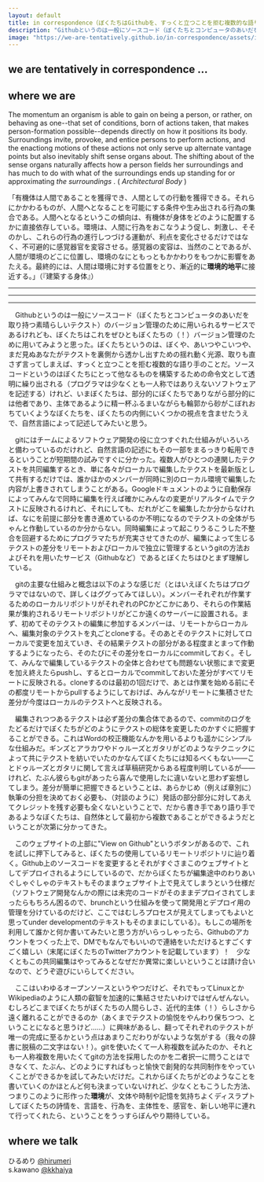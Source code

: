 ```yaml
---
layout: default
title: in correspondence（ぼくたちはGithubを、すっくと立つことを拒む複数的な語り手の（！）バージョン管理のためにぜひとも用いてみようと思った）
description: "Githubというのは一般にソースコード（ぼくたちとコンピュータのあいだを取り持つ素晴らしいテクスト）のバージョン管理のために用いられるサービスであるけれども、ぼくたちはこれをぜひともぼくたちの（！）バージョン管理のために用いてみようと思った。"
image: "https://we-are-tentatively.github.io/in-correspondence/assets/images/in-correspondence.jpg"
---
```


## we are tentatively in correspondence ...

<!-- * #### 20190502 [with kurashi（副題未定）](https://we-are-tentatively.github.io/in-correspondence/2019-05-02-with-kurashi) _under development_

* #### 20190429 [with isolation（副題未定）](https://we-are-tentatively.github.io/in-correspondence/2019-04-29-with-isolation) _under development_

* #### 20190413 [with dogs（ぼくたちは森を何度でも訪れる。都市から、海の底から、杣道を通って。）](https://we-are-tentatively.github.io/in-correspondence/2019-04-09-with-dogs) _version 1.0_ -->

 <!-- <ul>
  {% for post in site.posts %}
    <li>
      <font size="+3" color=""><b>{{ post.date }} <a href="{{ post.url }}">{{ post.title }}</b></a></font>
    </li>
  {% endfor %}
</ul>  -->

## where we are

The momentum an organism is able to gain on being a person, or rather, on behaving as one--that set of conditions, born of actions taken, that makes person-formation possible--depends directly on how it positions its body. Surroundings invite, provoke, and entice persons to perform actions, and the enactiong motions of these actions not only serve up alternate vantage points but also inevitably shift sense organs about. The shifting about of the sense organs naturally affects how a person fields her surroundings and has much to do with what of the surroundings ends up standing for or approximating _the surroundings_ . ( _Architectural Body_ )
 
「有機体は人間であることを獲得でき、人間としての行動を獲得できる。それらにかかわるものが、人間へとなることを可能にする条件や生み出される行為の集合である。人間へとなるというこの傾向は、有機体が身体をどのように配置するかに直接依存している。環境は、人間に行為をおこなうよう促し、刺激し、そそのかし、これらの行為の進行しつづける運動が、利点を変化させるだけではなく、不可避的に感覚器官を変容させる。感覚器の変容は、当然のことであるが、人間が環境のどこに位置し、環境のなにともっともかかわりをもつかに影響をあたえる。最終的には、人間は環境に対する位置をとり、漸近的に**環境的地平**に接近する。」（『建築する身体』）

 ***
 ***
 ***
 
　Githubというのは一般にソースコード（ぼくたちとコンピュータのあいだを取り持つ素晴らしいテクスト）のバージョン管理のために用いられるサービスであるけれども、ぼくたちはこれをぜひともぼくたちの（！）バージョン管理のために用いてみようと思った。ぼくたちというのは、ぼくや、あいつやこいつや、まだ見ぬあなたがテクストを裏側から透かし出すための揺れ動く光源、取りも直さず言ってしまえば、すっくと立つことを拒む複数的な語り手のことだ。ソースコードというのはぼくたちにとって他なるものを構築するための命令文として透明に繰り出される（プログラマは少なくとも一人称ではありえないソフトウェアを記述する）けれど、いまぼくたちは、部分的にぼくたちでありながら部分的には他者であり、主体であるように精一杯ふるまいながらも輪郭から砂がこぼれおちていくようなぼくたちを、ぼくたちの内側にいくつかの視点を含ませたうえで、自然言語によって記述してみたいと思う。

　gitにはチームによるソフトウェア開発の役に立つすぐれた仕組みがいろいろと備わっているのだけれど、自然言語の記述にもその一部をまるっきり転用できるということが短期間の試みですぐに分かった。複数人がひとつの連関したテクストを共同編集するとき、単に各々がローカルで編集したテクストを最新版として共有するだけでは、誰かほかのメンバーが同時に別のローカル環境で編集した内容が上書きされてしまうことがある。Googleドキュメントのように自動保存によってみんなで同時に編集を行えば確かにみんなの変更がリアルタイムでテクストに反映されるけれど、それにしても、だれがどこを編集したか分からなければ、なにを前提に部分を書き進めているのか不明になるのでテクストの全体がちゃんと作動しているのか分からない。同時編集によって起こりうるこうした不整合を回避するためにプログラマたちが充実させてきたのが、編集によって生じるテクストの差分をリモートおよびローカルで独立に管理するというgitの方法およびそれを用いたサービス（Githubなど）であるとぼくたちはひとまず理解している。

　gitの主要な仕組みと概念は以下のような感じだ（とはいえぼくたちはプログラマではないので、詳しくはググってみてほしい）。メンバーそれぞれが作業するためのローカルリポジトリがそれぞれのPCかどこかにあり、それらの作業結果が集約されるリモートリポジトリがどこか遠くのサーバーに設置される。まず、初めてそのテクストの編集に参加するメンバーは、リモートからローカルへ、編集対象のテクストを丸ごとcloneする。そのあとそのテクストに対してローカルで変更を加えていき、その結果テクストの部分がある程度まとまって作動するようになったら、そのたびにその差分をローカルにcommitしておく。そして、みんなで編集しているテクストの全体と合わせても問題ない状態にまで変更を加え終えたらpushし、するとローカルでcommitしておいた差分がすべてリモートに反映される。cloneするのは最初の1回だけで、あとは作業を始める前にその都度リモートからpullするようにしておけば、みんながリモートに集積させた差分が今度はローカルのテクストへと反映される。

　編集されつつあるテクストは必ず差分の集合体であるので、commitのログをたどるだけでぼくたちがどのようにテクストの総体を変更したのかすぐに把握することができる。これはWordの校正機能なんかを用いるよりも遥かにシンプルな仕組みだ。ギンズとアラカワやドゥルーズとガタリがどのようなテクニックによって共にテクストを紡いでいたのかなんてぼくたちには知るべくもない――ことドゥルーズとガタリに関して言えば草稿研究からある程度判明しているが――けれど、たぶん彼らもgitがあったら喜んで使用したに違いないと思わず妄想してしまう。差分が簡単に把握できるということは、あらかじめ（例えば章別に）執筆の分担を決めておく必要も、（対談のように）発話の部分部分に対してあえてクレジットを残す必要も全くないということで、だから書き手であり語り手であるようなぼくたちは、自然体として最初から複数であることができるようだということが次第に分かってきた。

　このウェブサイトの上部に"View on Github"というボタンがあるので、これを試しに押下してみると、ぼくたちの使用しているリモートリポジトリに辿り着く。Github上のソースコードを変更するとそれがすぐさまこのウェブサイトとしてデプロイされるようにしているので、だからぼくたちが編集途中のわりあいぐしゃぐしゃのテキストもそのままウェブサイト上で見えてしまうという仕様だ（ソフトウェア開発なんかの際には未完のコードがそのままデプロイされてしまったらもちろん困るので、brunchという仕組みを使って開発用とデプロイ用の管理を分けているのだけど、ここではむしろプロセスが見えてしまってもよいと思ってunder developmentのテキストもそのままにしている）。もしこの場所を利用して誰かと何か書いてみたいと思う方がいらっしゃったら、Githubのアカウントをつくった上で、DMでもなんでもいいので連絡をいただけるとすごくすごく嬉しい（末尾にぼくたちのTwitterアカウントを記載しています）！　少なくともこの共同編集はやってみるとなぜだか異常に楽しいということは請け合いなので、どうぞ遊びにいらしてください。

　ここはいわゆるオープンソースというやつだけど、それでもってLinuxとかWikipediaのように人類の叡智を加速的に集結させたいわけではぜんぜんない。むしろどこまでぼくたちがぼくたちの人間らしさ、近代的主体（！）らしさから遠く離れることができるのか（あくまでテクストの愉悦をやんわり保ちつつ、ということになると思うけど……）に興味があるし、翻ってそれぞれのテクストが唯一の完成に至るかという点はあまりこだわりがないような気がする（我々の辞書に脱稿の二文字はない！）。gitを使いたくて一人称複数を試みたのか、それとも一人称複数を用いたくてgitの方法を採用したのかを二者択一に問うことはできなくて、たぶん、どのようにすればもっと愉快で創発的な共同制作をやっていくことができるかを試してみたいだけだ。これからぼくたちがどのようなことを書いていくのかほとんど何も決まっていないけれど、少なくともこうした方法、つまりこのように形作った**環境**が、文体や時制や記憶を気持ちよくディスラプトしてぼくたちの詩情を、言語を、行為を、主体性を、感官を、新しい地平に連れて行ってくれたら、ということをうっすらぼんやり期待している。


## where we talk
ひるめり [@hirumeri](http://twitter.com/hirumeri)  
s.kawano [@kkhaiya](http://twitter.com/kkhaiya)
